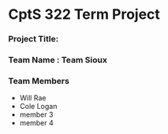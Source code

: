 # CptS 322 Term Project
### Project Title: 
### Team Name :  Team Sioux 
### Team Members 
* Will Rae
* Cole Logan
* member 3
* member 4
